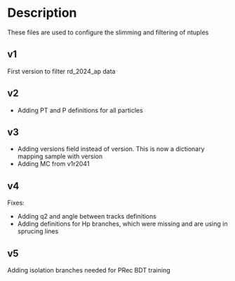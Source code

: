 # Description

These files are used to configure the slimming and filtering of ntuples

## v1

First version to filter rd_2024_ap data

## v2

- Adding PT and P definitions for all particles 

## v3

- Adding versions field instead of version. This is now a dictionary mapping sample with version
- Adding MC from v1r2041

## v4

Fixes:

- Adding q2 and angle between tracks definitions
- Adding definitions for Hp branches, which were missing and are using in sprucing lines

## v5

Adding isolation branches needed for PRec BDT training
